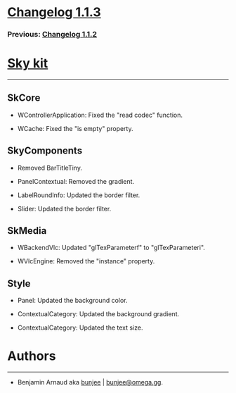 # [Changelog 1.1.3](http://omega.gg/Sky/changes/1.1.3.html)

### Previous: [Changelog 1.1.2](1.1.2.html)

# [Sky kit](http://omega.gg/Sky)
---

## SkCore

- WControllerApplication: Fixed the "read codec" function.

- WCache: Fixed the "is empty" property.


## SkyComponents

- Removed BarTitleTiny.

- PanelContextual: Removed the gradient.

- LabelRoundInfo: Updated the border filter.

- Slider: Updated the border filter.


## SkMedia

- WBackendVlc: Updated "glTexParameterf" to "glTexParameteri".

- WVlcEngine: Removed the "instance" property.


## Style

- Panel: Updated the background color.

- ContextualCategory: Updated the background gradient.

- ContextualCategory: Updated the text size.


# Authors
---

- Benjamin Arnaud aka [bunjee](http://bunjee.me) | <bunjee@omega.gg>.

